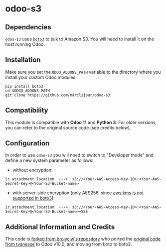 # odoo-s3

## Dependencies
`odoo-s3` uses [`boto3`](https://github.com/boto/boto3) to talk to Amazon S3. You will need to install it on the host running Odoo.

## Installation
Make sure you set the `ODOO_ADDONS_PATH` variable to the directory where you install your custom Odoo modules.
 
```
pip install boto3
cd $ODOO_ADDONS_PATH
git clone https://github.com/marclijour/odoo-s3
```

## Compatibility
This module is compatible with **Odoo 11** and **Python 3**. For older versions, you can refer to the original source code (see credits below).

## Configuration
In order to use `odoo-s3` you will need to switch to "Developer mode" and define a new system parameter as follows:

* without encryption:
```
ir_attachment.location  --->  s3://<Your-AWS-Access-Key-ID>:<Your-AWS-Secret-Key>@<Your-S3-Bucket-name>

```
* with server-side encryption (only AES256, since [aws:kms is not supported in boto3](https://github.com/boto/botocore/issues/471)):
```
ir_attachment.location  --->  s3://<Your-AWS-Access-Key-ID>:<Your-AWS-Secret-Key>@<Your-S3-Bucket-name>+SSE

```

## Additional Information and Credits
This code is [forked from brolycjw's repository](https://github.com/brolycjw/odoo-s3-storage) who ported the [original code from tvanesse](https://github.com/tvanesse/odoo-s3) to Odoo v10.0, and moving from boto to boto3.

